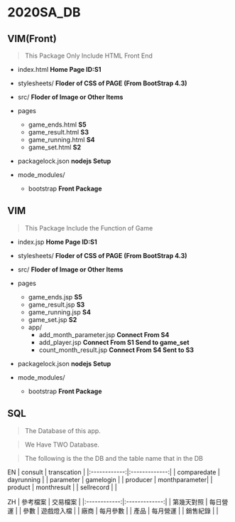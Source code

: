 # 2020SA_DB
## VIM(Front)
>This Package Only Include HTML Front End 

- index.html  **Home Page ID:S1**
- stylesheets/  **Floder of CSS of PAGE (From BootStrap 4.3)**
- src/  **Floder of Image or Other Items**
- pages
  -  game_ends.html **S5**
  -  game_result.html **S3**
  -  game_running.html **S4**
  -  game_set.html **S2**
  
- packagelock.json  **nodejs Setup**
- mode_modules/
  - bootstrap  **Front Package**

## VIM
>This Package Include the Function of Game

- index.jsp  **Home Page ID:S1**
- stylesheets/  **Floder of CSS of PAGE (From BootStrap 4.3)**
- src/  **Floder of Image or Other Items**
- pages
  - game_ends.jsp **S5**
  - game_result.jsp **S3**
  - game_running.jsp **S4**
  - game_set.jsp **S2**
  - app/
    - add_month_parameter.jsp **Connect From S4**
    - add_player.jsp  **Connect From S1 Send to game_set**
    - count_month_result.jsp  **Connect From S4 Sent to S3**
  
- packagelock.json  **nodejs Setup**
- mode_modules/
  - bootstrap  **Front Package**
  
## SQL
>The Database of this app.

>We Have TWO Database.

>The following is the the DB and the table name that in the DB

EN
| consult      | transcation   |
|:------------:|:-------------:|
| comparedate  | dayrunning    |
| parameter    | gamelogin     |
| producer     | monthparameter|
| product      | monthresult   |
| sellrecord   |               |

ZH
| 參考檔案      | 交易檔案      |
|:------------:|:-------------:|
| 第幾天對照    | 每日營運      |
| 參數         | 遊戲燈入檔     |
| 廠商         | 每月參數       |
| 產品         | 每月營運       |
| 銷售紀錄     |               |

